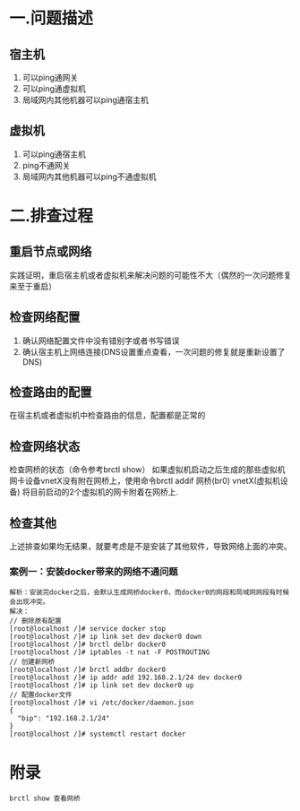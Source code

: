 # 一.问题描述
## 宿主机
1. 可以ping通网关
2. 可以ping通虚拟机
3. 局域网内其他机器可以ping通宿主机
## 虚拟机
1. 可以ping通宿主机
2. ping不通网关
3. 局域网内其他机器可以ping不通虚拟机
# 二.排查过程
## 重启节点或网络
实践证明，重启宿主机或者虚拟机来解决问题的可能性不大（偶然的一次问题修复来至于重启）
## 检查网络配置
1. 确认网络配置文件中没有错别字或者书写错误
2. 确认宿主机上网络连接(DNS设置重点查看，一次问题的修复就是重新设置了DNS)
## 检查路由的配置
在宿主机或者虚拟机中检查路由的信息，配置都是正常的
## 检查网络状态
检查网桥的状态（命令参考brctl show）
如果虚拟机启动之后生成的那些虚拟机网卡设备vnetX没有附在网桥上，使用命令brctl addif 网桥(br0) vnetX(虚拟机设备) 将目前启动的2个虚拟机的网卡附着在网桥上.
## 检查其他
上述排查如果均无结果，就要考虑是不是安装了其他软件，导致网络上面的冲突。
### 案例一：安装docker带来的网络不通问题
````
解析：安装完docker之后，会默认生成网桥docker0，而docker0的网段和局域网网段有时候会出现冲突。
解决：
// 删除原有配置
[root@localhost /]# service docker stop  
[root@localhost /]# ip link set dev docker0 down
[root@localhost /]# brctl delbr docker0
[root@localhost /]# iptables -t nat -F POSTROUTING
// 创建新网桥
[root@localhost /]# brctl addbr docker0
[root@localhost /]# ip addr add 192.168.2.1/24 dev docker0
[root@localhost /]# ip link set dev docker0 up
// 配置docker文件
[root@localhost /]# vi /etc/docker/daemon.json
{
  "bip": "192.168.2.1/24"
}
[root@localhost /]# systemctl restart docker
````
# 附录
````
brctl show 查看网桥
````
